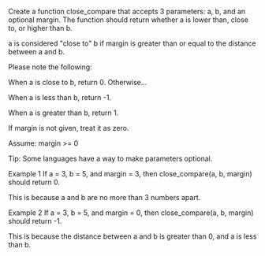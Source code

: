 Create a function close_compare that accepts 3 parameters: a, b, and an optional margin. The function should return whether a is lower than, close to, or higher than b.

a is considered "close to" b if margin is greater than or equal to the distance between a and b.

Please note the following:

When a is close to b, return 0.
Otherwise...

When a is less than b, return -1.

When a is greater than b, return 1.

If margin is not given, treat it as zero.

Assume: margin >= 0

Tip: Some languages have a way to make parameters optional.

Example 1
If a = 3, b = 5, and margin = 3, then close_compare(a, b, margin) should return 0.

This is because a and b are no more than 3 numbers apart.

Example 2
If a = 3, b = 5, and margin = 0, then close_compare(a, b, margin) should return -1.

This is because the distance between a and b is greater than 0, and a is less than b.
